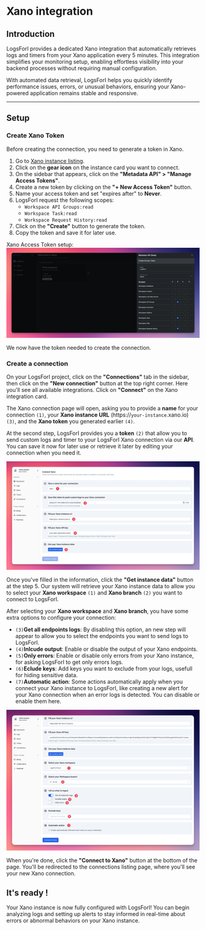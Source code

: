 # Xano integration

## Introduction

LogsForI provides a dedicated Xano integration that automatically retrieves logs and timers from your Xano application every 5 minutes. This integration simplifies your monitoring setup, enabling effortless visibility into your backend processes without requiring manual configuration.

With automated data retrieval, LogsForI helps you quickly identify performance issues, errors, or unusual behaviors, ensuring your Xano-powered application remains stable and responsive.

---

## Setup

### Create Xano Token

Before creating the connection, you need to generate a token in Xano.

1. Go to [Xano instance listing](https://app.xano.com/instance).
2. Click on the **gear icon** on the instance card you want to connect.
3. On the sidebar that appears, click on the **"Metadata API" > "Manage Access Tokens"**.
4. Create a new token by clicking on the **"+ New Access Token"** button.
5. Name your access token and set "expires after" to **Never**.
6. LogsForI request the following scopes:
    - `Workspace API Groups:read`
    - `Workspace Task:read`
    - `Workspace Request History:read`
7. Click on the **"Create"** button to generate the token.
8. Copy the token and save it for later use.

Xano Access Token setup:
![Xano Access Token setup](../_media/connections/xano/connection-xano-create-xano-token.webp)

We now have the token needed to create the connection.

### Create a connection

On your LogsForI project, click on the **"Connections"** tab in the sidebar, then click on the **"New connection"** button at the top right corner. Here you'll see all available integrations. Click on **"Connect"** on the Xano integration card.

The Xano connection page will open, asking you to provide a **name** for your connection `(1)`, your **Xano instance URL** (https://`your-instance`.xano.io) `(3)`, and the **Xano token** you generated earlier `(4)`.

At the second step, LogsForI provides you a **token** `(2)` that allow you to send custom logs and timer to your LogsForI Xano connection via our **API**. You can save it now for later use or retrieve it later by editing your connection when you need it.

![Xano Connection get instance data](../_media/connections/xano/connection-xano-get-instance-data.webp)

Once you've filled in the information, click the **"Get instance data"** button at the step 5. Our system will retrieve your Xano instance data to allow you to select your **Xano workspace** `(1)` and **Xano branch** `(2)` you want to connect to LogsForI.

After selecting your **Xano workspace** and **Xano branch**, you have some extra options to configure your connection:
- `(3)`**Get all endpoints logs**: By disabling this option, an new step will appear to allow you to select the endpoints you want to send logs to LogsForI.
- `(4)`**Inlcude output**: Enable or disable the output of your Xano endpoints.
- `(5)`**Only errors**: Enable or disable only errors from your Xano instance, for asking LogsForI to get only errors logs.
- `(6)`**Eclude keys**: Add keys you want to exclude from your logs, usefull for hiding sensitive data.
- `(7)`**Automatic action**: Some actions automatically apply when you connect your Xano instance to LogsForI, like creating a new alert for your Xano connection when an error logs is detected. You can disable or enable them here.

![Xano Connection setup workspace and branch](../_media/connections/xano/connection-xano-setup-workspace-branch.webp)

When you're done, click the **"Connect to Xano"** button at the bottom of the page.
You'll be redirected to the connections listing page, where you'll see your new Xano connection.

## It's ready !
Your Xano instance is now fully configured with LogsForI! You can begin analyzing logs and setting up alerts to stay informed in real-time about errors or abnormal behaviors on your Xano instance.
